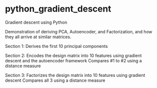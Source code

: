 # python_gradient_descent
Gradient descent using Python

Demonstration of deriving PCA, Autoencoder, and Factorization, and how they all arrive at similar matrices. 

Section 1:
Derives the first 10 principal components

Section 2:
Encodes the design matrix into 10 features using gradient descent and the autoencoder framework
Compares #1 to #2 using a distance measure

Section 3:
Factorizes the design matrix into 10 features using gradient descent
Compares all 3 using a distance measure
